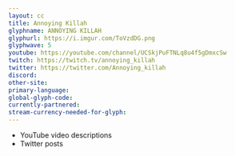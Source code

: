 ```yaml
---
layout: cc
title: Annoying Killah
glyphname: ANNOYING KILLAH
glyphurl: https://i.imgur.com/ToVzdDG.png
glyphwave: 5
youtube: https://youtube.com/channel/UCSkjPuFTNLq8u4f5gDmxcSw
twitch: https://twitch.tv/annoying_killah
twitter: https://twitter.com/Annoying_killah
discord: 
other-site: 
primary-language: 
global-glyph-code: 
currently-partnered: 
stream-currency-needed-for-glyph: 
---
```

* YouTube video descriptions
* Twitter posts
